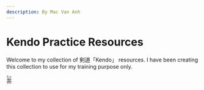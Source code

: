 ```yaml
---
description: By Mac Van Anh
---
```


# Kendo Practice Resources

Welcome to my collection of 剣道「Kendo」 resources. I have been creating this collection to use for my training purpose only.

<ruby>
    茶 <rp>(</rp><rt>ちゃ</rt><rp>)</rp>
</ruby>

